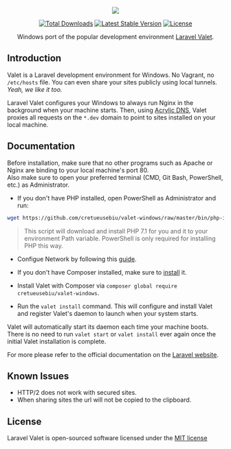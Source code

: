 <p align="center"><img src="https://laravel.com/assets/img/components/logo-valet.svg"></p>

<p align="center">
<a href="https://packagist.org/packages/cretueusebiu/valet"><img src="https://poser.pugx.org/cretueusebiu/valet/d/total.svg" alt="Total Downloads"></a>
<a href="https://packagist.org/packages/cretueusebiu/valet"><img src="https://poser.pugx.org/cretueusebiu/valet/v/stable.svg" alt="Latest Stable Version"></a>
<a href="https://packagist.org/packages/cretueusebiu/valet"><img src="https://poser.pugx.org/cretueusebiu/valet/license.svg" alt="License"></a>
</p>

<p align="center">Windows port of the popular development environment <a href="https://github.com/laravel/valet">Laravel Valet</a>.</p>

## Introduction

Valet is a Laravel development environment for Windows. No Vagrant, no `/etc/hosts` file. You can even share your sites publicly using local tunnels. _Yeah, we like it too._

Laravel Valet configures your Windows to always run Nginx in the background when your machine starts. Then, using [Acrylic DNS](http://mayakron.altervista.org/wikibase/show.php?id=AcrylicHome), Valet proxies all requests on the `*.dev` domain to point to sites installed on your local machine.

## Documentation

Before installation, make sure that no other programs such as Apache or Nginx are binding to your local machine's port 80. <br> Also make sure to open your preferred terminal (CMD, Git Bash, PowerShell, etc.) as Administrator. 

- If you don't have PHP installed, open PowerShell as Administrator and run: 

```bash
wget https://github.com/cretueusebiu/valet-windows/raw/master/bin/php-installer.ps1 -OutFile $env:temp\php-installer.ps1; ."$env:temp\php-installer.ps1"
``` 
> This script will download and install PHP 7.1 for you and it to your environment Path variable. PowerShell is only required for installing PHP this way.

- Configue Network by following this [guide](http://mayakron.altervista.org/wikibase/show.php?id=AcrylicWindows10Configuration).

- If you don't have Composer installed, make sure to [install](https://getcomposer.org/Composer-Setup.exe) it.

- Install Valet with Composer via `composer global require cretueusebiu/valet-windows`.

- Run the `valet install` command. This will configure and install Valet and register Valet's daemon to launch when your system starts.

Valet will automatically start its daemon each time your machine boots. There is no need to run `valet start` or `valet install` ever again once the initial Valet installation is complete.

For more please refer to the official documentation on the [Laravel website](https://laravel.com/docs/5.3/valet#serving-sites).

## Known Issues

- HTTP/2 does not work with secured sites.
- When sharing sites the url will not be copied to the clipboard.

## License

Laravel Valet is open-sourced software licensed under the [MIT license](http://opensource.org/licenses/MIT)
